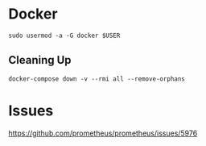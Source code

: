 # Docker
```shell script
sudo usermod -a -G docker $USER
```

## Cleaning Up
```shell script
docker-compose down -v --rmi all --remove-orphans
```

# Issues
https://github.com/prometheus/prometheus/issues/5976



